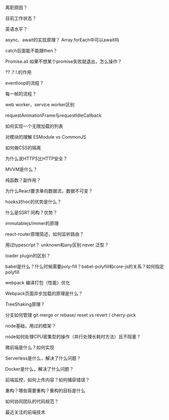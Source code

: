 离职原因？

目前工作状态？

英语水平？

async、await的实现原理？ Array.forEach中可以await吗

catch后面能不能跟then？

Promise.all 如果不想某个promise失败就退出，怎么操作？

?? .? !.的作用

eventloop的流程？

每一帧的流程？

web worker，service worker区别

requestAnimationFrame与requestIdleCallback

如何实现一个无限加载的列表

对模块的理解 ESModule vs CommonJS

如何做CSS的隔离

为什么说HTTPS比HTTP安全？

MVVM是什么？

纯函数？副作用？

为什么React要求单向数据流，数据不可变？

hooks对hoc的优势是什么？

什么是SSR? 同构？优势？

immutablejs/immer的原理

react-router原理简述，如何监听路由？

用过typescript？ unknown和any区别 never 泛型？

loader plugin的区别？

babel是什么？什么时候需要poly-fill？babel-polyfill和core-js的关系？如何指定polyfill

webpack 编译打包（性能）优化

Webpack页面异步加载的原理是什么？

TreeShaking原理？

分支如何管理 git merge or rebase/ reset vs revert / cherry-pick

node基础，用过的框架？

node如何处理CPU密集型的操作（并行处理长耗时方法）且不阻塞？

微前端是什么？如何实现

Serverless是什么，解决了什么问题？

Docker是什么，解决了什么问题？

前端监控，如何上传内容？如何捕获错误？

重构？哪些需要重构？重构的目标是什么

如何协同团队的代码规范？

最近关注的前端技术